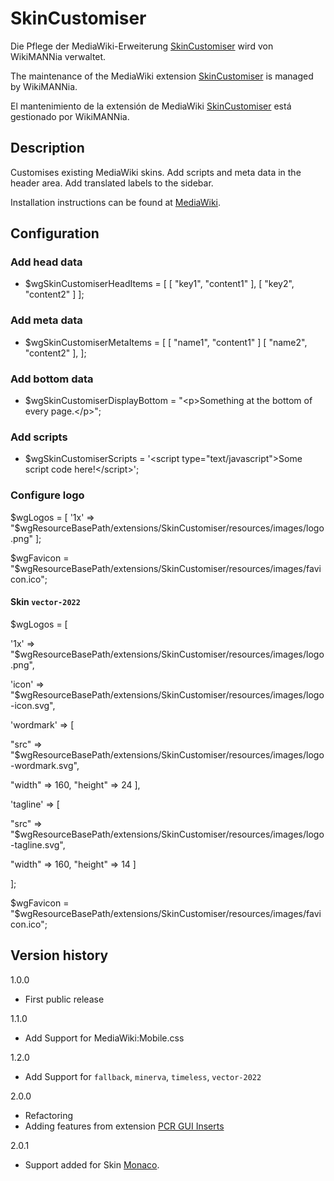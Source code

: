 # SkinCustomiser
Die Pflege der MediaWiki-Erweiterung [SkinCustomiser](https://www.mediawiki.org/wiki/Extension:SkinCustomiser) wird von WikiMANNia verwaltet.

The maintenance of the MediaWiki extension [SkinCustomiser](https://www.mediawiki.org/wiki/Extension:SkinCustomiser) is managed by WikiMANNia.

El mantenimiento de la extensión de MediaWiki [SkinCustomiser](https://www.mediawiki.org/wiki/Extension:SkinCustomiser) está gestionado por WikiMANNia.

## Description

Customises existing MediaWiki skins. Add scripts and meta data in the header area. Add translated labels to the sidebar.

Installation instructions can be found at [MediaWiki](http://www.mediawiki.org/wiki/Extension:SkinCustomiser).

## Configuration

### Add head data

* $wgSkinCustomiserHeadItems = [
		[ "key1", "content1" ],
		[ "key2", "content2" ]
	];

### Add meta data

* $wgSkinCustomiserMetaItems = [
		[ "name1", "content1" ]
		[ "name2", "content2" ],
	];

### Add bottom data

* $wgSkinCustomiserDisplayBottom = "&lt;p>Something at the bottom of every page.&lt;/p>";

### Add scripts

* $wgSkinCustomiserScripts = '&lt;script type="text/javascript">Some script code here!&lt;/script>';

### Configure logo

$wgLogos   = [ '1x' => "$wgResourceBasePath/extensions/SkinCustomiser/resources/images/logo.png" ];

$wgFavicon = "$wgResourceBasePath/extensions/SkinCustomiser/resources/images/favicon.ico";

#### Skin `vector-2022`

$wgLogos = [

'1x' => "$wgResourceBasePath/extensions/SkinCustomiser/resources/images/logo.png",

'icon' => "$wgResourceBasePath/extensions/SkinCustomiser/resources/images/logo-icon.svg",

'wordmark' => [

"src" => "$wgResourceBasePath/extensions/SkinCustomiser/resources/images/logo-wordmark.svg",

"width" => 160, "height" => 24 ],

'tagline' => [

"src" => "$wgResourceBasePath/extensions/SkinCustomiser/resources/images/logo-tagline.svg",

"width" => 160, "height" => 14 ]

];

$wgFavicon = "$wgResourceBasePath/extensions/SkinCustomiser/resources/images/favicon.ico";

## Version history

1.0.0

* First public release

1.1.0

* Add Support for MediaWiki:Mobile.css

1.2.0

* Add Support for `fallback`, `minerva`, `timeless`, `vector-2022`

2.0.0

* Refactoring
* Adding features from extension [PCR GUI Inserts](https://www.mediawiki.org/wiki/Extension:PCR_GUI_Inserts)

2.0.1

* Support added for Skin [Monaco](https://www.mediawiki.org/wiki/Skin:Monaco).
